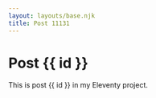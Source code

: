 ```yaml
---
layout: layouts/base.njk
title: Post 11131
---
```


# Post {{ id }}

This is post {{ id }} in my Eleventy project.
